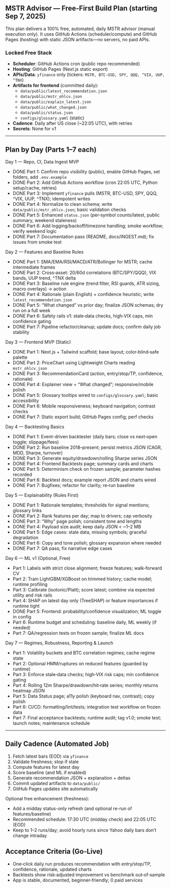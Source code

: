## MSTR Advisor — Free-First Build Plan (starting Sep 7, 2025)

This plan delivers a 100% free, automated, daily MSTR advisor (manual execution only). It uses GitHub Actions (scheduler/compute) and GitHub Pages (hosting) with static JSON artifacts—no servers, no paid APIs.

### Locked Free Stack
- **Scheduler**: GitHub Actions cron (public repo recommended)
- **Hosting**: GitHub Pages (Next.js static export)
- **APIs/Data**: `yfinance` only (tickers: `MSTR, BTC-USD, SPY, QQQ, ^VIX, UUP, ^TNX`)
- **Artifacts for frontend** (committed daily):
  - `data/public/latest_recommendation.json`
  - `data/public/mstr_ohlcv.json`
  - `data/public/explain_latest.json`
  - `data/public/what_changed.json`
  - `data/public/status.json`
  - `configs/glossary.yaml` (static)
- **Cadence**: Daily after US close (~22:05 UTC), with retries
- **Secrets**: None for v1

---

## Plan by Day (Parts 1–7 each)

Day 1 — Repo, CI, Data Ingest MVP
- DONE Part 1: Confirm repo visibility (public), enable GitHub Pages, set folders, add `.env.example`
- DONE Part 2: Add GitHub Actions workflow (cron 22:05 UTC, Python setup/cache, retries)
- DONE Part 3: Implement `yfinance` pulls (MSTR, BTC-USD, SPY, QQQ, ^VIX, UUP, ^TNX); idempotent writes
- DONE Part 4: Normalize to clean schema; write `data/public/mstr_ohlcv.json`; basic validation checks
- DONE Part 5: Enhanced `status.json` (per‑symbol counts/latest, public summary, weekend staleness)
- DONE Part 6: Add logging/backoff/timezone handling; smoke workflow; verify weekend logic
- DONE Part 7: Documentation pass (README, docs/INGEST.md); fix issues from smoke test

Day 2 — Features and Baseline Rules
- DONE Part 1: SMA/EMA/RSI/MACD/ATR/Bollinger for MSTR; cache intermediate frames
- DONE Part 2: Cross‑asset: 20/60d correlations (BTC/SPY/QQQ), VIX bands, UUP trend, ^TNX delta
- DONE Part 3: Baseline rule engine (trend filter, RSI guards, ATR sizing, macro overlays) → action
- DONE Part 4: Rationale (plain English) + confidence heuristic; write `latest_recommendation.json`
- DONE Part 5: “What changed” vs prior day; finalize JSON schemas; dry run on a full week
- DONE Part 6: Safety rails v1: stale‑data checks, high‑VIX caps, min confidence gating
- DONE Part 7: Pipeline refactor/cleanup; update docs; confirm daily job stability

Day 3 — Frontend MVP (Static)
- DONE Part 1: Next.js + Tailwind scaffold; base layout; color‑blind‑safe palette
- DONE Part 2: PriceChart using Lightweight Charts reading `mstr_ohlcv.json`
- DONE Part 3: RecommendationCard (action, entry/stop/TP, confidence, rationale)
- DONE Part 4: Explainer view + “What changed”; responsive/mobile polish
- DONE Part 5: Glossary tooltips wired to `configs/glossary.yaml`; basic accessibility
- DONE Part 6: Mobile responsiveness; keyboard navigation; contrast checks
- DONE Part 7: Static export build; GitHub Pages config; perf checks

Day 4 — Backtesting Basics
- DONE Part 1: Event-driven backtester (daily bars; close vs next‑open toggle; slippage/fees)
- DONE Part 2: Run baseline 2018–present; persist metrics JSON (CAGR, MDD, Sharpe, turnover)
- DONE Part 3: Generate equity/drawdown/rolling Sharpe series JSON
- DONE Part 4: Frontend Backtests page; summary cards and charts
- DONE Part 5: Determinism check on frozen sample; parameter hashes recorded
- DONE Part 6: Backtest docs; example report JSON and charts wired
- DONE Part 7: Bugfixes; refactor for clarity; re‑run baseline

Day 5 — Explainability (Rules First)
- DONE Part 1: Rationale templates; thresholds for signal mentions; glossary links
- DONE Part 2: Rank features per day; map to drivers; cap verbosity
- DONE Part 3: “Why” page polish; consistent tone and lengths
- DONE Part 4: Payload size audit; keep daily JSON < ~1–2 MB
- DONE Part 5: Edge cases: stale data, missing symbols; graceful degradation
- DONE Part 6: Copy and tone polish; glossary expansion where needed
- DONE Part 7: QA pass; fix narrative edge cases

Day 6 — ML v1 (Optional, Free)
- Part 1: Labels with strict close alignment; freeze features; walk‑forward CV
- Part 2: Train LightGBM/XGBoost on trimmed history; cache model; runtime profiling
- Part 3: Calibrate (isotonic/Platt); score latest; combine via expected utility and risk rails
- Part 4: SHAP on latest day only (TreeSHAP) or feature importances if runtime tight
- DONE Part 5: Frontend: probability/confidence visualization; ML toggle in config
- Part 6: Runtime budget and scheduling: baseline daily, ML weekly (if needed)
- Part 7: QA/regression tests on frozen sample; finalize ML docs

Day 7 — Regimes, Robustness, Reporting & Launch
- Part 1: Volatility buckets and BTC correlation regimes; cache regime state
- Part 2: Optional HMM/ruptures on reduced features (guarded by runtime)
- Part 3: Enforce stale‑data checks; high‑VIX risk caps; min confidence gating
- Part 4: Rolling 12m Sharpe/drawdown/hit‑rate series; monthly returns heatmap JSON
- Part 5: Data Status page; a11y polish (keyboard nav, contrast); copy polish
- Part 6: CI/CD: formatting/lint/tests; integration test workflow on frozen data
- Part 7: Final acceptance backtests; runtime audit; tag v1.0; smoke test; launch notes; maintenance schedule

---

## Daily Cadence (Automated Job)
1) Fetch latest bars (EOD) via `yfinance`
2) Validate freshness; stop if stale
3) Compute features for latest day
4) Score baseline (and ML if enabled)
5) Generate recommendation JSON + explanation + deltas
6) Commit updated artifacts to `data/public/`
7) GitHub Pages updates site automatically

Optional free enhancement (freshness):
- Add a midday status-only refresh (and optional re-run of features/baseline)
- Recommended schedule: 17:30 UTC (midday check) and 22:05 UTC (EOD)
- Keep to 1–2 runs/day; avoid hourly runs since Yahoo daily bars don’t change intraday

## Acceptance Criteria (Go‑Live)
- One‑click daily run produces recommendation with entry/stop/TP, confidence, rationale, updated charts
- Backtests show risk‑adjusted improvement vs benchmark out‑of‑sample
- App is stable, documented, beginner‑friendly; 0 paid services


